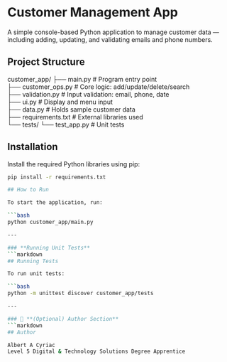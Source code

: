 # Customer Management App

A simple console-based Python application to manage customer data — including adding, updating, and validating emails and phone numbers.

## Project Structure

customer_app/
├── main.py              # Program entry point  
├── customer_ops.py      # Core logic: add/update/delete/search  
├── validation.py        # Input validation: email, phone, date  
├── ui.py                # Display and menu input  
├── data.py              # Holds sample customer data  
├── requirements.txt     # External libraries used  
└── tests/
    └── test_app.py      # Unit tests

## Installation

Install the required Python libraries using pip:

```bash
pip install -r requirements.txt

## How to Run

To start the application, run:

```bash
python customer_app/main.py

---

### **Running Unit Tests**
```markdown
## Running Tests

To run unit tests:

```bash
python -m unittest discover customer_app/tests

---

### 👤 **(Optional) Author Section**
```markdown
## Author

Albert A Cyriac  
Level 5 Digital & Technology Solutions Degree Apprentice  



